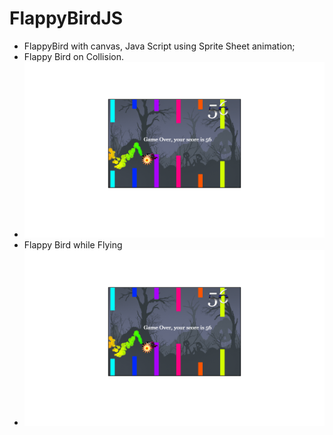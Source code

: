 # FlappyBirdJS
- FlappyBird with canvas, Java Script using Sprite Sheet animation;
- Flappy Bird on Collision.
- ![alt text](https://github.com/Chitranshu-9/FlappyBirdJS/blob/main/flappy%20bird%20Collision.png)
- Flappy Bird while Flying
- ![alt text](https://github.com/Chitranshu-9/FlappyBirdJS/blob/main/flappy%20bird%20Collision.png)
